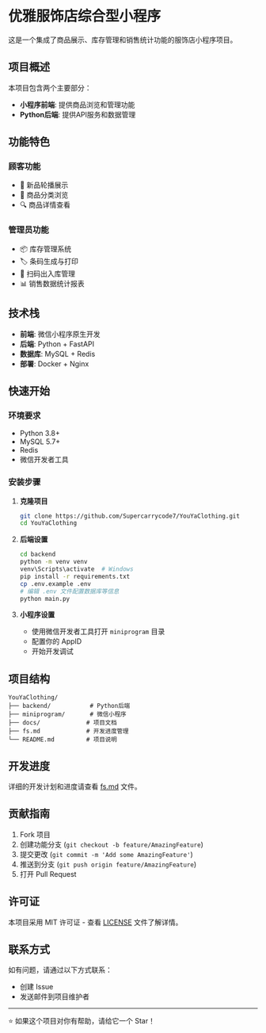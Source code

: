 # 优雅服饰店综合型小程序

这是一个集成了商品展示、库存管理和销售统计功能的服饰店小程序项目。

## 项目概述

本项目包含两个主要部分：
- **小程序前端**: 提供商品浏览和管理功能
- **Python后端**: 提供API服务和数据管理

## 功能特色

### 顾客功能
- 🎯 新品轮播展示
- 📱 商品分类浏览  
- 🔍 商品详情查看

### 管理员功能
- 📦 库存管理系统
- 🏷️ 条码生成与打印
- 📱 扫码出入库管理
- 📊 销售数据统计报表

## 技术栈

- **前端**: 微信小程序原生开发
- **后端**: Python + FastAPI
- **数据库**: MySQL + Redis
- **部署**: Docker + Nginx

## 快速开始

### 环境要求
- Python 3.8+
- MySQL 5.7+
- Redis
- 微信开发者工具

### 安装步骤

1. **克隆项目**
   ```bash
   git clone https://github.com/Supercarrycode7/YouYaClothing.git
   cd YouYaClothing
   ```

2. **后端设置**
   ```bash
   cd backend
   python -m venv venv
   venv\Scripts\activate  # Windows
   pip install -r requirements.txt
   cp .env.example .env
   # 编辑 .env 文件配置数据库等信息
   python main.py
   ```

3. **小程序设置**
   - 使用微信开发者工具打开 `miniprogram` 目录
   - 配置你的 AppID
   - 开始开发调试

## 项目结构

```
YouYaClothing/
├── backend/           # Python后端
├── miniprogram/       # 微信小程序
├── docs/             # 项目文档  
├── fs.md             # 开发进度管理
└── README.md         # 项目说明
```

## 开发进度

详细的开发计划和进度请查看 [fs.md](./fs.md) 文件。

## 贡献指南

1. Fork 项目
2. 创建功能分支 (`git checkout -b feature/AmazingFeature`)
3. 提交更改 (`git commit -m 'Add some AmazingFeature'`)
4. 推送到分支 (`git push origin feature/AmazingFeature`)
5. 打开 Pull Request

## 许可证

本项目采用 MIT 许可证 - 查看 [LICENSE](LICENSE) 文件了解详情。

## 联系方式

如有问题，请通过以下方式联系：
- 创建 Issue
- 发送邮件到项目维护者

---

⭐ 如果这个项目对你有帮助，请给它一个 Star！